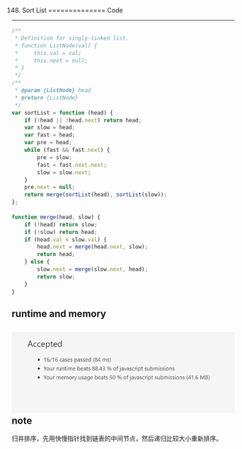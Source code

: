 148. Sort List
==============
Code
----
```javascript
/**
 * Definition for singly-linked list.
 * function ListNode(val) {
 *     this.val = val;
 *     this.next = null;
 * }
 */
/**
 * @param {ListNode} head
 * @return {ListNode}
 */
var sortList = function (head) {
    if (!head || !head.next) return head;
    var slow = head;
    var fast = head;
    var pre = head;
    while (fast && fast.next) {
        pre = slow;
        fast = fast.next.next;
        slow = slow.next;
    }
    pre.next = null;
    return merge(sortList(head), sortList(slow));
};

function merge(head, slow) {
    if (!head) return slow;
    if (!slow) return head;
    if (head.val < slow.val) {
        head.next = merge(head.next, slow);
        return head;
    } else {
        slow.next = merge(slow.next, head);
        return slow;
    }
}
```
runtime and memory
------------------
![image](https://github.com/Gloria1124/leetcode/blob/Gloria1124-patch-1/148photo.png)
note
----
归并排序，先用快慢指针找到链表的中间节点，然后递归比较大小重新排序。
